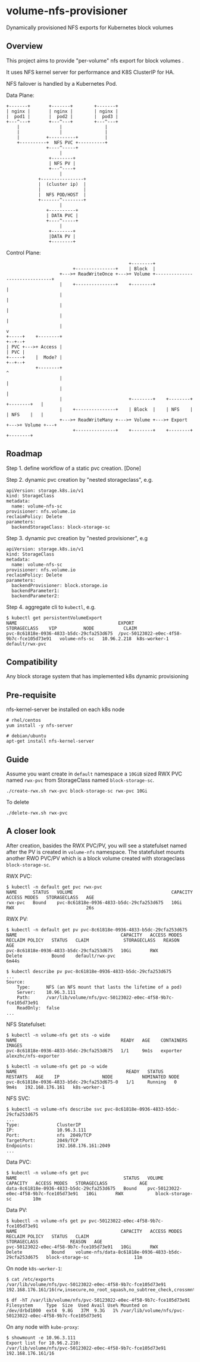 # volume-nfs-provisioner
Dynamically provisioned NFS exports for Kubernetes block volumes

## Overview
This project aims to provide "per-volume" nfs export for block volumes .

It uses NFS kernel server for performance and K8S ClusterIP for HA.

NFS failover is handled by a Kubernetes Pod. 

Data Plane:
```
+-------+       +-------+        +-------+
| nginx |       | nginx |        | nginx |
|  pod1 |       |  pod2 |        |  pod3 |
+---^---+       +---^---+        +---^---+
    |               |                |
    |               |                |
    |          +----------+          |
    +----------+  NFS PVC +----------+
               +----^-----+
                    |
                +--------+
                | NFS PV |
                +---^----+
                    |
            +----------------+
            |  (cluster ip)  |
            |                |
            |  NFS POD/HOST  |
            +-------^--------+
                    |
               +----------+
               | DATA PVC |
               +----^-----+
                    |
                +--------+
                |DATA PV |
                +--------+
```

Control Plane:
```
                                              +--------+
                         +---------------+    | Block  |
                    +--->+ ReadWriteOnce +--->+ Volume +-------------------------------+
                    |    +---------------+    +--------+                               |
                    |                                                                  |
                    |                                                                  |
                    |                                                                  |
                    |                                                                  v
+-----+    +--------+                                                               +--+--+
| PVC +--->+ Access |                                                               | PVC |
+-----+    |  Mode? |                                                               +--+--+
           +--------+                                                                  ^
                    |                                                                  |
                    |                                                                  |
                    |                         +--------+    +--------+    +--------+   |
                    |    +---------------+    | Block  |    | NFS    |    | NFS    |   |
                    +--->+ ReadWriteMany +--->+ Volume +--->+ Export +--->+ Volume +---+
                         +---------------+    +--------+    +--------+    +--------+
```

## Roadmap
Step 1. define workflow of a static pvc creation. [Done]

Step 2. dynamic pvc creation by "nested storageclass", e.g.
```
apiVersion: storage.k8s.io/v1
kind: StorageClass
metadata:
  name: volume-nfs-sc
provisioner: nfs.volume.io
reclaimPolicy: Delete
parameters:
  backendStorageClass: block-storage-sc
```
Step 3. dynamic pvc creation by "nested provisioner", e.g
```
apiVersion: storage.k8s.io/v1
kind: StorageClass
metadata:
  name: volume-nfs-sc
provisioner: nfs.volume.io
reclaimPolicy: Delete
parameters:
  backendProvisioner: block.storage.io
  backendParameter1:
  backendParameter2:
```
Step 4. aggregate cli to `kubectl`, e.g.
```
$ kubectl get persistentVolumeExport
NAME                                      EXPORT                                      STORAGECLASS    VIP          NODE           CLAIM
pvc-8c61818e-0936-4833-b5dc-29cfa253d675  /pvc-50123022-e0ec-4f58-9b7c-fce105d73e91   volume-nfs-sc   10.96.2.218  k8s-worker-1   default/rwx-pvc
```
## Compatibility
Any block storage system that has implemented k8s dynamic provisioning

## Pre-requisite
nfs-kernel-server be installed on each k8s node
```
# rhel/centos
yum install -y nfs-server

# debian/ubuntu
apt-get install nfs-kernel-server
```

## Guide
Assume you want create in `default` namespace a `10GiB` sized RWX PVC named `rwx-pvc` from StorageClass named `block-storage-sc`.

```
./create-rwx.sh rwx-pvc block-storage-sc rwx-pvc 10Gi
```

To delete 
```
./delete-rwx.sh rwx-pvc
```

## A closer look
After creation, basides the RWX PVC/PV, you will see a statefulset named after the PV is created in `volume-nfs` namespace. The statefulset mounts another RWO PVC/PV which is a block volume created with storageclass `block-storage-sc`.

RWX PVC:
```
$ kubectl -n default get pvc rwx-pvc
NAME      STATUS   VOLUME                                     CAPACITY   ACCESS MODES   STORAGECLASS   AGE
rwx-pvc   Bound    pvc-8c61818e-0936-4833-b5dc-29cfa253d675   10Gi       RWX                           26s
```

RWX PV:
```
$ kubectl -n default get pv pvc-8c61818e-0936-4833-b5dc-29cfa253d675
NAME                                       CAPACITY   ACCESS MODES   RECLAIM POLICY   STATUS   CLAIM             STORAGECLASS   REASON   AGE
pvc-8c61818e-0936-4833-b5dc-29cfa253d675   10Gi       RWX            Delete           Bound    default/rwx-pvc                           6m44s

$ kubectl describe pv pvc-8c61818e-0936-4833-b5dc-29cfa253d675
...
Source:
    Type:      NFS (an NFS mount that lasts the lifetime of a pod)
    Server:    10.96.3.111
    Path:      /var/lib/volume/nfs/pvc-50123022-e0ec-4f58-9b7c-fce105d73e91
    ReadOnly:  false
...
```

NFS Statefulset:
```
$ kubectl -n volume-nfs get sts -o wide
NAME                                       READY   AGE    CONTAINERS   IMAGES
pvc-8c61818e-0936-4833-b5dc-29cfa253d675   1/1     9m1s   exporter     alexzhc/nfs-exporter

$ kubectl -n volume-nfs get po -o wide
NAME                                         READY   STATUS    RESTARTS   AGE    IP                NODE           NOMINATED NODE
pvc-8c61818e-0936-4833-b5dc-29cfa253d675-0   1/1     Running   0          9m4s   192.168.176.161   k8s-worker-1
```

NFS SVC:
```
$ kubectl -n volume-nfs describe svc pvc-8c61818e-0936-4833-b5dc-29cfa253d675
...
Type:              ClusterIP
IP:                10.96.3.111
Port:              nfs  2049/TCP
TargetPort:        2049/TCP
Endpoints:         192.168.176.161:2049
...
```

Data PVC:
```
$ kubectl -n volume-nfs get pvc
NAME                                        STATUS   VOLUME                                     CAPACITY   ACCESS MODES   STORAGECLASS            AGE
data-8c61818e-0936-4833-b5dc-29cfa253d675   Bound    pvc-50123022-e0ec-4f58-9b7c-fce105d73e91   10Gi       RWX            block-storage-sc        10m
```

Data PV:
```
$ kubectl -n volume-nfs get pv pvc-50123022-e0ec-4f58-9b7c-fce105d73e91
NAME                                       CAPACITY   ACCESS MODES   RECLAIM POLICY   STATUS   CLAIM                                                  STORAGECLASS            REASON   AGE
pvc-50123022-e0ec-4f58-9b7c-fce105d73e91   10Gi       RWX            Delete           Bound    volume-nfs/data-8c61818e-0936-4833-b5dc-29cfa253d675   block-storage-sc                 11m
```

On node `k8s-worker-1`:
```
$ cat /etc/exports
/var/lib/volume/nfs/pvc-50123022-e0ec-4f58-9b7c-fce105d73e91 192.168.176.161/16(rw,insecure,no_root_squash,no_subtree_check,crossmnt)

$ df -hT /var/lib/volume/nfs/pvc-50123022-e0ec-4f58-9b7c-fce105d73e91
Filesystem     Type  Size  Used Avail Use% Mounted on
/dev/drbd1000  ext4  9.8G   37M  9.3G   1% /var/lib/volume/nfs/pvc-50123022-e0ec-4f58-9b7c-fce105d73e91
```

On any node with `kube-proxy`:
```
$ showmount -e 10.96.3.111
Export list for 10.96.2.210:
/var/lib/volume/nfs/pvc-50123022-e0ec-4f58-9b7c-fce105d73e91 192.168.176.161/16
```

